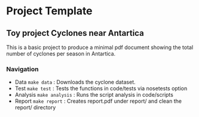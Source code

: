 # Project Template

## Toy project Cyclones near Antartica

This is a basic project to produce a minimal pdf document showing the total number of cyclones per season in Antartica.

### Navigation

- Data `make data` : Downloads the cyclone dataset.
- Test `make test` : Tests the functions in code/tests via nosetests option
- Analysis `make analysis` : Runs the script analysis in code/scripts
- Report `make report` : Creates report.pdf under report/ and clean the report/ directory

